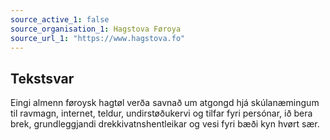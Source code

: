 ```yaml
---
source_active_1: false
source_organisation_1: Hagstova Føroya
source_url_1: "https://www.hagstova.fo"
---
```

## Tekstsvar  
Eingi almenn føroysk hagtøl verða savnað um atgongd hjá skúlanæmingum til ravmagn, internet, teldur, undirstøðukervi og tilfar fyri persónar, ið bera brek, grundleggjandi drekkivatnshentleikar og vesi fyri bæði kyn hvørt sær.

